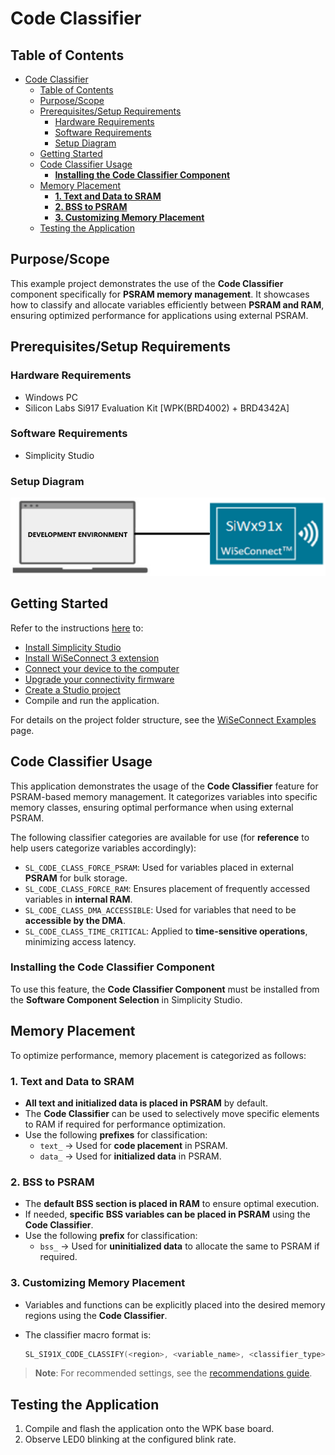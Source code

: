 # Code Classifier

## Table of Contents

- [Code Classifier](#code-classifier)
  - [Table of Contents](#table-of-contents)
  - [Purpose/Scope](#purposescope)
  - [Prerequisites/Setup Requirements](#prerequisitessetup-requirements)
    - [Hardware Requirements](#hardware-requirements)
    - [Software Requirements](#software-requirements)
    - [Setup Diagram](#setup-diagram)
  - [Getting Started](#getting-started)
  - [Code Classifier Usage](#code-classifier-usage)
    - [**Installing the Code Classifier Component**](#installing-the-code-classifier-component)
  - [Memory Placement](#memory-placement)
    - [**1. Text and Data to SRAM**](#1-text-and-data-to-sram)
    - [**2. BSS to PSRAM**](#2-bss-to-psram)
    - [**3. Customizing Memory Placement**](#3-customizing-memory-placement)
  - [Testing the Application](#testing-the-application)

## Purpose/Scope

This example project demonstrates the use of the **Code Classifier** component specifically for **PSRAM memory management**. It showcases how to classify and allocate variables efficiently between **PSRAM and RAM**, ensuring optimized performance for applications using external PSRAM.

## Prerequisites/Setup Requirements

### Hardware Requirements

- Windows PC
- Silicon Labs Si917 Evaluation Kit [WPK(BRD4002) + BRD4342A]

### Software Requirements

- Simplicity Studio

### Setup Diagram

 ![Figure: setupdiagram](resources/readme/setupdiagram.png)

## Getting Started

Refer to the instructions [here](https://docs.silabs.com/wiseconnect/latest/wiseconnect-getting-started/) to:

- [Install Simplicity Studio](https://docs.silabs.com/wiseconnect/latest/wiseconnect-developers-guide-developing-for-silabs-hosts/#install-simplicity-studio)
- [Install WiSeConnect 3 extension](https://docs.silabs.com/wiseconnect/latest/wiseconnect-developers-guide-developing-for-silabs-hosts/#install-the-wi-se-connect-3-extension)
- [Connect your device to the computer](https://docs.silabs.com/wiseconnect/latest/wiseconnect-developers-guide-developing-for-silabs-hosts/#connect-si-wx91x-to-computer)
- [Upgrade your connectivity firmware](https://docs.silabs.com/wiseconnect/latest/wiseconnect-developers-guide-developing-for-silabs-hosts/#update-si-wx91x-connectivity-firmware)
- [Create a Studio project](https://docs.silabs.com/wiseconnect/latest/wiseconnect-developers-guide-developing-for-silabs-hosts/#create-a-project)
- Compile and run the application.

For details on the project folder structure, see the [WiSeConnect Examples](https://docs.silabs.com/wiseconnect/latest/wiseconnect-examples/#example-folder-structure) page.

## Code Classifier Usage

This application demonstrates the usage of the **Code Classifier** feature for PSRAM-based memory management. It categorizes variables into specific memory classes, ensuring optimal performance when using external PSRAM.

The following classifier categories are available for use (for **reference** to help users categorize variables accordingly):

- `SL_CODE_CLASS_FORCE_PSRAM`: Used for variables placed in external **PSRAM** for bulk storage.
- `SL_CODE_CLASS_FORCE_RAM`: Ensures placement of frequently accessed variables in **internal RAM**.
- `SL_CODE_CLASS_DMA_ACCESSIBLE`: Used for variables that need to be **accessible by the DMA**.
- `SL_CODE_CLASS_TIME_CRITICAL`: Applied to **time-sensitive operations**, minimizing access latency.

### **Installing the Code Classifier Component**
To use this feature, the **Code Classifier Component** must be installed from the **Software Component Selection** in Simplicity Studio. 

## Memory Placement

To optimize performance, memory placement is categorized as follows:

### **1. Text and Data to SRAM**
- **All text and initialized data is placed in PSRAM** by default.
- The **Code Classifier** can be used to selectively move specific elements to RAM if required for performance optimization.
- Use the following **prefixes** for classification:
  - `text_` → Used for **code placement** in PSRAM.
  - `data_` → Used for **initialized data** in PSRAM.

### **2. BSS to PSRAM**
- The **default BSS section is placed in RAM** to ensure optimal execution.
- If needed, **specific BSS variables can be placed in PSRAM** using the **Code Classifier**.
- Use the following **prefix** for classification:
  - `bss_` → Used for **uninitialized data** to allocate the same to PSRAM if required.

### **3. Customizing Memory Placement**
- Variables and functions can be explicitly placed into the desired memory regions using the **Code Classifier**.
- The classifier macro format is:

  ```c
  SL_SI91X_CODE_CLASSIFY(<region>, <variable_name>, <classifier_type>)

> **Note**: For recommended settings, see the [recommendations guide](https://docs.silabs.com/wiseconnect/latest/wiseconnect-developers-guide-prog-recommended-settings/).

## Testing the Application

1. Compile and flash the application onto the WPK base board.
2. Observe LED0 blinking at the configured blink rate.

